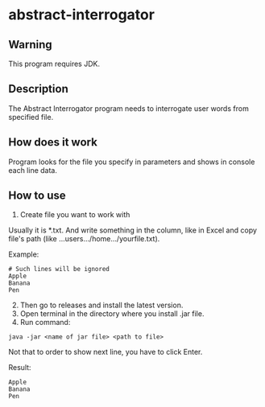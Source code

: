 # abstract-interrogator

## Warning
This program requires JDK.

## Description
The Abstract Interrogator program needs to interrogate user
words from specified file.

## How does it work
Program looks for the file you specify in parameters
and shows in console each line data.

## How to use
1. Create file you want to work with

Usually it is *.txt. And write something in the column, like
in Excel and copy file's path (like ...users.../home.../yourfile.txt).

Example:
```
# Such lines will be ignored
Apple
Banana
Pen
```

2. Then go to releases and install the latest version.
3. Open terminal in the directory where you install .jar file.
4. Run command:
```
java -jar <name of jar file> <path to file>
```

Not that to order to show next line, you have to click Enter.

Result:
```
Apple
Banana
Pen
```